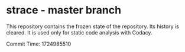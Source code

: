 # strace - master branch

This repository contains the frozen state of the repository.
Its history is cleared. It is used only for static code
analysis with Codacy.

Commit Time: 1724985510